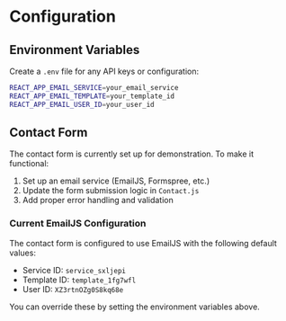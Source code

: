 # Configuration

## Environment Variables

Create a `.env` file for any API keys or configuration:

```bash
REACT_APP_EMAIL_SERVICE=your_email_service
REACT_APP_EMAIL_TEMPLATE=your_template_id
REACT_APP_EMAIL_USER_ID=your_user_id
```

## Contact Form

The contact form is currently set up for demonstration. To make it functional:

1. Set up an email service (EmailJS, Formspree, etc.)
2. Update the form submission logic in `Contact.js`
3. Add proper error handling and validation

### Current EmailJS Configuration

The contact form is configured to use EmailJS with the following default values:
- Service ID: `service_sxljepi`
- Template ID: `template_1fg7wfl`
- User ID: `XZ3rtnOZg0S8kq68e`

You can override these by setting the environment variables above.
